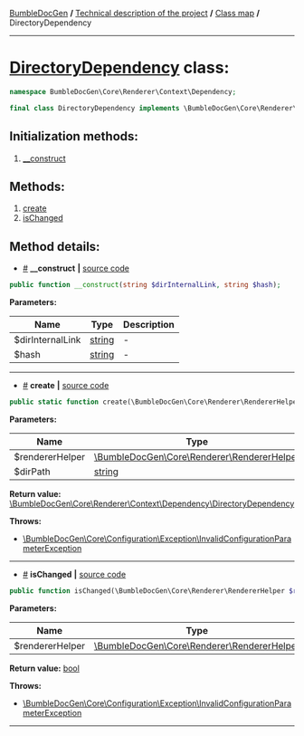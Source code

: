 <!-- {% raw %} -->
<embed> <a href="/docs/README.md">BumbleDocGen</a> <b>/</b> <a href="/docs/tech/readme.md">Technical description of the project</a> <b>/</b> <a href="/docs/tech/map.md">Class map</a> <b>/</b> DirectoryDependency<hr> </embed>

<h1>
    <a href="https://github.com/bumble-tech/bumble-doc-gen/blob/master/src/Core/Renderer/Context/Dependency/DirectoryDependency.php#L11">DirectoryDependency</a> class:
</h1>





```php
namespace BumbleDocGen\Core\Renderer\Context\Dependency;

final class DirectoryDependency implements \BumbleDocGen\Core\Renderer\Context\Dependency\RendererDependencyInterface
```








<h2>Initialization methods:</h2>

<ol>
<li>
    <a href="#m-construct">__construct</a>
    </li>
</ol>

<h2>Methods:</h2>

<ol>
<li>
    <a href="#mcreate">create</a>
    </li>
<li>
    <a href="#mischanged">isChanged</a>
    </li>
</ol>







<h2>Method details:</h2>

<div class='method_description-block'>

<ul>
<li><a name="m-construct" href="#m-construct">#</a>
 <b>__construct</b>
    <b>|</b> <a href="https://github.com/bumble-tech/bumble-doc-gen/blob/master/src/Core/Renderer/Context/Dependency/DirectoryDependency.php#L13">source code</a></li>
</ul>

```php
public function __construct(string $dirInternalLink, string $hash);
```



<b>Parameters:</b>

<table>
    <thead>
    <tr>
        <th>Name</th>
        <th>Type</th>
        <th>Description</th>
    </tr>
    </thead>
    <tbody>
            <tr>
            <td>$dirInternalLink</td>
            <td><a href='https://www.php.net/manual/en/language.types.string.php'>string</a></td>
            <td>-</td>
        </tr>
            <tr>
            <td>$hash</td>
            <td><a href='https://www.php.net/manual/en/language.types.string.php'>string</a></td>
            <td>-</td>
        </tr>
        </tbody>
</table>



</div>
<hr>
<div class='method_description-block'>

<ul>
<li><a name="mcreate" href="#mcreate">#</a>
 <b>create</b>
    <b>|</b> <a href="https://github.com/bumble-tech/bumble-doc-gen/blob/master/src/Core/Renderer/Context/Dependency/DirectoryDependency.php#L22">source code</a></li>
</ul>

```php
public static function create(\BumbleDocGen\Core\Renderer\RendererHelper $rendererHelper, string $dirPath): \BumbleDocGen\Core\Renderer\Context\Dependency\DirectoryDependency;
```



<b>Parameters:</b>

<table>
    <thead>
    <tr>
        <th>Name</th>
        <th>Type</th>
        <th>Description</th>
    </tr>
    </thead>
    <tbody>
            <tr>
            <td>$rendererHelper</td>
            <td><a href='https://github.com/bumble-tech/bumble-doc-gen/blob/master/src/Core/Renderer/RendererHelper.php'>\BumbleDocGen\Core\Renderer\RendererHelper</a></td>
            <td>-</td>
        </tr>
            <tr>
            <td>$dirPath</td>
            <td><a href='https://www.php.net/manual/en/language.types.string.php'>string</a></td>
            <td>-</td>
        </tr>
        </tbody>
</table>

<b>Return value:</b> <a href='https://github.com/bumble-tech/bumble-doc-gen/blob/master/src/Core/Renderer/Context/Dependency/DirectoryDependency.php'>\BumbleDocGen\Core\Renderer\Context\Dependency\DirectoryDependency</a>


<b>Throws:</b>
<ul>
<li>
    <a href="/docs/tech/classes/InvalidConfigurationParameterException.md">\BumbleDocGen\Core\Configuration\Exception\InvalidConfigurationParameterException</a></li>

</ul>

</div>
<hr>
<div class='method_description-block'>

<ul>
<li><a name="mischanged" href="#mischanged">#</a>
 <b>isChanged</b>
    <b>|</b> <a href="https://github.com/bumble-tech/bumble-doc-gen/blob/master/src/Core/Renderer/Context/Dependency/DirectoryDependency.php#L54">source code</a></li>
</ul>

```php
public function isChanged(\BumbleDocGen\Core\Renderer\RendererHelper $rendererHelper): bool;
```



<b>Parameters:</b>

<table>
    <thead>
    <tr>
        <th>Name</th>
        <th>Type</th>
        <th>Description</th>
    </tr>
    </thead>
    <tbody>
            <tr>
            <td>$rendererHelper</td>
            <td><a href='https://github.com/bumble-tech/bumble-doc-gen/blob/master/src/Core/Renderer/RendererHelper.php'>\BumbleDocGen\Core\Renderer\RendererHelper</a></td>
            <td>-</td>
        </tr>
        </tbody>
</table>

<b>Return value:</b> <a href='https://www.php.net/manual/en/language.types.boolean.php'>bool</a>


<b>Throws:</b>
<ul>
<li>
    <a href="/docs/tech/classes/InvalidConfigurationParameterException.md">\BumbleDocGen\Core\Configuration\Exception\InvalidConfigurationParameterException</a></li>

</ul>

</div>
<hr>

<!-- {% endraw %} -->